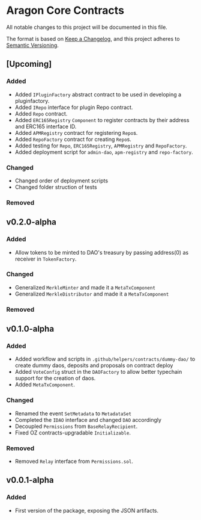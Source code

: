 # Aragon Core Contracts

All notable changes to this project will be documented in this file.

The format is based on [Keep a Changelog](https://keepachangelog.com/en/1.0.0/),
and this project adheres to [Semantic Versioning](https://semver.org/spec/v2.0.0.html).

## [Upcoming]

### Added

- Added `IPluginFactory` abstract contract to be used in developing a pluginfactory.
- Added `IRepo` interface for plugin Repo contract.
- Added `Repo` contract.
- Added `ERC165Registry` `Component` to register contracts by their address and ERC165 interface ID.
- Added `APMRegistry` contract for registering `Repo`s.
- Added `RepoFactory` contract for creating `Repo`s.
- Added testing for `Repo`, `ERC165Registry`, `APMRegistry` and `RepoFactory`.
- Added deployment script for `admin-dao`, `apm-registry` and `repo-factory`.

### Changed

- Changed order of deployment scripts
- Changed folder struction of tests

### Removed

## v0.2.0-alpha

### Added

- Allow tokens to be minted to DAO's treasury by passing address(0) as receiver in `TokenFactory`.

### Changed

- Generalized `MerkleMinter` and made it a `MetaTxComponent`
- Generalized `MerkleDistributor` and made it a `MetaTxComponent`

### Removed

## v0.1.0-alpha

### Added

- Added workflow and scripts in `.github/helpers/contracts/dummy-dao/` to create dummy daos, deposits and proposals on contract deploy
- Added `VoteConfig` struct in the `DAOFactory` to allow better typechain support for the creation of daos.
- Added `MetaTxComponent`.

### Changed

- Renamed the event `SetMetadata` to `MetadataSet`
- Completed the `IDAO` interface and changed `DAO` accordingly
- Decoupled `Permissions` from `BaseRelayRecipient`.
- Fixed OZ contracts-upgradable `Initializable`.

### Removed

- Removed `Relay` interface from `Permissions.sol`.

## v0.0.1-alpha

### Added

- First version of the package, exposing the JSON artifacts.
